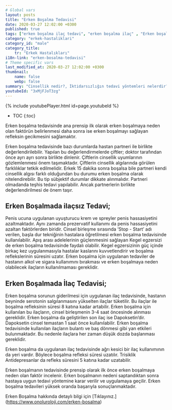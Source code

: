 ```yaml
---
# Global vars
layout: posts
title: "Erken Boşalma Tedavisi"
date: 2020-03-27 12:02:00 +0300
published: true
tags: ["erken boşalma ilaç tedavi", "erken boşalma ilaç" , "Erken boşalma", "Erken boşalma tedavisi", "erken boşalma sebepleri", "erken boşalma nedeni", "erken boşalma çözüm", "erken boşalma hakkında" , "erken boşalma nedir" , "erken boşalma ilaçsız tedavi" , "erken boşalma stop start" , "erken boşalma kegel egzersizi" , "erken boşalma nasıl"]
category: "erkek-hastaliklari"
category_id: "male"
category_title:
    tr: "Erkek Hastalıkları"
i18n-link: "erken-bosalma-tedavisi"
# Theme specific vars
last_modified_at: 2020-03-27 12:02:00 +0300
thumbnail:
    name: false
    webp: false
summary: "Cinsellik nedir?, İktidarsızlığın tedavi yöntemleri nelerdir? , Cinsel arzu nedir? , Penis nasıl sertleşir? , Penisin sertleşme sorunları, Sertleşme sorunlarının tedavileri, İktidarsızlık tedavileri; ilaçla tedavi, mutluluk çubuğu (penil protez). Erken boşalma ve Erken boşalma tedavisi, erken boşalma sebepleri, erken boşalma neden olur, erken boşalma sebepleri, erken boşalma çözümü, erken boşalma hakkında"
youtubeId: "3xMjFJoT3zg"
---
```

{% include youtubePlayer.html id=page.youtubeId %}

* TOC
{:toc}

Erken boşalma tedavisinde ana prensip ilk olarak erken boşalmaya neden olan faktörün belirlenmesi daha sonra ise erken boşalmayı sağlayan refleksin gecikmesini sağlamaktır.

Erken boşalma tedavisinde bazı durumlarda hastan partneri ile birlikte değerlendirilebilir. Yapılan bu değerlendirmelerde çiftler; doktor tarafından önce ayrı ayrı sonra birlikte dinlenir. Çiftlerin cinsellik uyumlarının gözlemlenmesi önem taşımaktadır. Çiftlerin cinsellik algılarında görülen farklılıklar tetkik edilmelidir. Erkek 15 dakika sonra boşalsa bile partneri kendi cinsellik algısı farklı olduğundan bu durumu erken boşalma olarak nitelendirebilir. Bu tip sübjektif durumlar dikkate alınmalıdır. Partneri olmadanda teşhis tedavi yapılabilir. Ancak partnerlerin birlikte değerlendirilmesi de önem taşır.

## Erken Boşalmada ilaçsız Tedavi;

Penis ucuna uygulanan uyuşturucu krem ve spreyler penis hassasiyetini azaltmaktadır. Aynı zamanda prezervatif kullanımı da penis hassasiyetini azaltan faktörlerden biridir. Cinsel birleşme sırasında  ‘Stop - Start’ adı verilen, başla dur tekniğinin hastalara öğretilmesi erken boşalma tedavisinde kullanılabilir. Apış arası adelelerinin güçlenmesini sağlayan Kegel egzersizi de erken boşalma tedavisinde faydalı olabilir. Kegel egzersizinin güç içinde birkaç kez uygulanmasıyla hastalar kaslarını kuvvetlendirir ve boşalma reflekslerinin süresini uzatır. Erken boşalma için uygulanan tedaviler de hastanın alkol ve sigara kullanımını bırakması ve erken boşalmaya neden olabilecek ilaçların kullanılmaması gereklidir.

## Erken Boşalmada İlaç Tedavisi;

Erken boşalma sorunun giderilmesi için uygulanan ilaç tedavisinde, hastanın beyninde serotonin salgılanmasını yükselten ilaçlar tüketilir. Bu ilaçlar ile boşalma refleksinin süresi 8 katına kadar artabilir. Erken boşalma için kullanılan bu ilaçların, cinsel birleşmenin 3-4 saat öncesinde alınması gereklidir. Erken boşalma da geliştirilen son ilaç ise Dapoksetin’dir. Dapoksetin cinsel temastan 1 saat önce kullanılabilir. Erken boşalma tedavisinde kullanılan ilaçların bulantı ve baş dönmesi gibi yan etkileri bulunmaktadır. Bu nedenle ilaçlara her zaman düşük dozda başlanması gereklidir.

Erken boşalma da uygulanan ilaç tedavisinde ağrı kesici bir ilaç kullanımının da yeri vardır. Böylece boşalma refleksi süresi uzatılır. Trisiklik Antidepresanlar da refleks süresini 5 katına kadar uzatabilir.

Erken boşalmanın tedavisinde prensip olarak ilk önce erken boşalmaya neden olan faktör incelenir. Erken boşalmanın nedeni saptandıktan sonra hastaya uygun tedavi yöntemine karar verilir ve uygulamaya geçilir. Erken boşalma tedavileri yüksek oranda başarıyla sonuçlanmaktadır.



Erken Boşalma hakkında detaylı bilgi için [Tıklayınız.] (https://www.onoluroloji.com/erken-bosalma)
